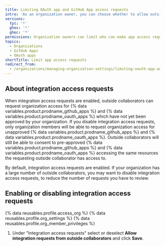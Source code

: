 ```yaml
---
title: Limiting OAuth app and GitHub App access requests
intro: 'As an organization owner, you can choose whether to allow outside collaborators to request organization access for {% data variables.product.prodname_oauth_apps %} and {% data variables.product.prodname_github_apps %}.'
versions:
  fpt: '*'
  ghes: '*'
  ghec: '*'
permissions: Organization owners can limit who can make app access requests to the organization.
topics:
  - Organizations
  - GitHub Apps
  - OAuth apps
shortTitle: Limit app access requests
redirect_from:
  - /organizations/managing-organization-settings/limiting-oauth-app-and-github-app-access-requests
---
```


## About integration access requests

When integration access requests are enabled, outside collaborators can request organization access for {% data variables.product.prodname_github_apps %} and {% data variables.product.prodname_oauth_apps %} which have not yet been approved by your organization. If you disable integration access requests, only organization members will be able to request organization access for unapproved {% data variables.product.prodname_github_apps %} and {% data variables.product.prodname_oauth_apps %}. Outside collaborators will still be able to consent to pre-approved {% data variables.product.prodname_github_apps %} and {% data variables.product.prodname_oauth_apps %} accessing the same resources the requesting outside collaborator has access to.

By default, integration access requests are enabled. If your organization has a large number of outside collaborators, you may want to disable integration access requests, to reduce the number of requests you have to review.

## Enabling or disabling integration access requests

{% data reusables.profile.access_org %}
{% data reusables.profile.org_settings %}
{% data reusables.profile.org_member_privileges %}
1. Under "Integration access requests" select or deselect **Allow integration requests from outside collaborators** and click **Save**.
